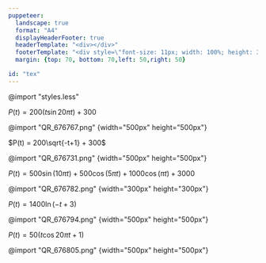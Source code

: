 ```yaml
---
puppeteer:
  landscape: true
  format: "A4"
  displayHeaderFooter: true
  headerTemplate: "<div></div>"
  footerTemplate: "<div style=\"font-size: 11px; width: 100%; height: 35px; text-align: center;\"></<div>"
  margin: {top: 70, bottom: 70,left: 50,right: 50}

id: "tex"
---
```


@import "styles.less"

<span class="center">

$P(t) = 200(t \sin20\pi t) + 300$

</span>

<div class="center">

@import "QR_676767.png" {width="500px" height="500px"}

</div>

<div style="page-break-before:always"></div>

<span class="center">

$P(t) = 200\sqrt{-t+1} + 300$

</span>

<div class="center">

@import "QR_676731.png" {width="500px" height="500px"}

</div>

<div style="page-break-before:always"></div>

<span class="center">

$P(t) = 500\sin{(10\pi t)}  + 500\cos{(5\pi t)} + 1000\cos{(\pi t)} + 3000$

</span>

<div class="center">

@import "QR_676782.png" {width="300px" height="300px"}

</div>

<div style="page-break-before:always"></div>

<span class="center">

$P(t) = 1400\ln{(-t + 3)}$

</span>

<div class="center">

@import "QR_676794.png" {width="500px" height="500px"}

</div>

<div style="page-break-before:always"></div>

<span class="center">

$P(t) = 50(t \cos20\pi t + 1)$

</span>

<div class="center">

@import "QR_676805.png" {width="500px" height="500px"}

</div>
